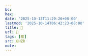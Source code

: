 ```yaml
---
bc:
hex:
date: '2025-10-13T11:29:26+08:00'
lastmod: '2025-10-14T06:42:23+08:00'
title: 󰡟
url: 󰡟
tags: [㨑]
src: GHZR
note:
---
```

